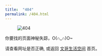 ```yaml
---
title:  "404"
permalink: /404.html
---
```


<figure>
  <img src="{{ '/assets/images/404.png' }}" alt="404">
</figure>

你要找的页面神秘失踪，O(∩_∩)O~

请查看网址是否正确, 或返回 [文哥生活空间](https://dotzhang.github.io) 首页。